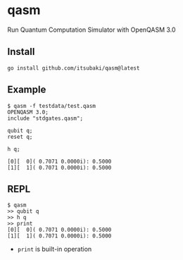 # qasm
Run Quantum Computation Simulator with OpenQASM 3.0


## Install

```shell
go install github.com/itsubaki/qasm@latest
```

## Example

```shell
$ qasm -f testdata/test.qasm
OPENQASM 3.0;
include "stdgates.qasm";

qubit q;
reset q;

h q;

[0][  0]( 0.7071 0.0000i): 0.5000
[1][  1]( 0.7071 0.0000i): 0.5000
```

## REPL

```shell
$ qasm
>> qubit q
>> h q
>> print
[0][  0]( 0.7071 0.0000i): 0.5000
[1][  1]( 0.7071 0.0000i): 0.5000
```

 * `print` is built-in operation
